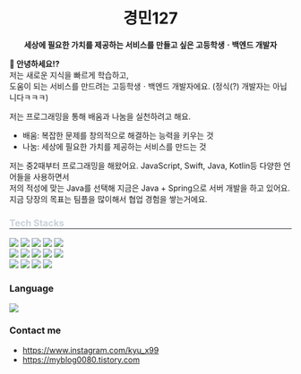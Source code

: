 <h1 align="center">경민127</h1>
<p align="center">
  <b>세상에 필요한 가치를 제공하는 서비스를 만들고 싶은 고등학생ㆍ백엔드 개발자</b>
</p>

**👋 안녕하세요!?**<br/>
저는 새로운 지식을 빠르게 학습하고,</br>
도움이 되는 서비스를 만드려는 고등학생ㆍ백엔드 개발자에요. (정식(?) 개발자는 아닙니다ㅋㅋㅋ)</br>

저는 프로그래밍을 통해 배움과 나눔을 실천하려고 해요.
<ul>
  <li>배움: 복잡한 문제를 창의적으로 해결하는 능력을 키우는 것</li>
  <li>나눔: 세상에 필요한 가치를 제공하는 서비스를 만드는 것</li>
</ul>

저는 중2때부터 프로그래밍을 해왔어요. JavaScript, Swift, Java, Kotlin등 다양한 언어들을 사용하면서</br>
저의 적성에 맞는 Java를 선택해 지금은 Java + Spring으로 서버 개발을 하고 있어요.</br>
지금 당장의 목표는 팀플을 많이해서 협업 경험을 쌓는거에요.

<div align="left">
    <h3 style="border-bottom: 1px solid #21262d; color: #c9d1d9;"> Tech Stacks </h3>
    <div style="margin: ; text-align: left;" "text-align: left;"> <img src="https://img.shields.io/badge/Amazon AWS-232F3E?style=for-the-badge&logo=Amazon AWS&logoColor=white">
          <img src="https://img.shields.io/badge/CSS3-1572B6?style=for-the-badge&logo=CSS3&logoColor=white">
          <img src="https://img.shields.io/badge/Docker-2496ED?style=for-the-badge&logo=Docker&logoColor=white">
          <img src="https://img.shields.io/badge/Figma-F24E1E?style=for-the-badge&logo=Figma&logoColor=white">
          <img src="https://img.shields.io/badge/HTML5-E34F26?style=for-the-badge&logo=HTML5&logoColor=white">
          <br/><img src="https://img.shields.io/badge/Java-007396?style=for-the-badge&logo=Java&logoColor=white">
          <img src="https://img.shields.io/badge/Javascript-F7DF1E?style=for-the-badge&logo=Javascript&logoColor=white">
          <img src="https://img.shields.io/badge/MySQL-4479A1?style=for-the-badge&logo=MySQL&logoColor=white">
          <img src="https://img.shields.io/badge/Notion-000000?style=for-the-badge&logo=Notion&logoColor=white">
          <img src="https://img.shields.io/badge/Python-3776AB?style=for-the-badge&logo=Python&logoColor=white">
          <br/><img src="https://img.shields.io/badge/Spring-6DB33F?style=for-the-badge&logo=Spring&logoColor=white">
          <img src="https://img.shields.io/badge/Spring Boot-6DB33F?style=for-the-badge&logo=Spring Boot&logoColor=white">
          <img src="https://img.shields.io/badge/Git-F05032?style=for-the-badge&logo=Git&logoColor=white">
          <img src="https://img.shields.io/badge/Github-181717?style=for-the-badge&logo=Github&logoColor=white">
          <br/></div>
    </div>
    <div style="text-align: left;"> 
    <h3> Language </h3>
    <div style="text-align: left;">
        <img src="https://github-readme-stats.vercel.app/api/top-langs/?username=kyungmin08g&layout=compact&bg_color=ffffff&title_color=ffffff&text_color=ffffff"/>
    </div>
    <div style="text-align: left;">
        <h3> Contact me </h3>
        <ul>
            <li><a href="https://www.instagram.com/kyu_x99">https://www.instagram.com/kyu_x99</a></li>
            <li><a href="https://myblog0080.tistory.com/">https://myblog0080.tistory.com</a></li>
        </ul>
    </div>
</div>
    
